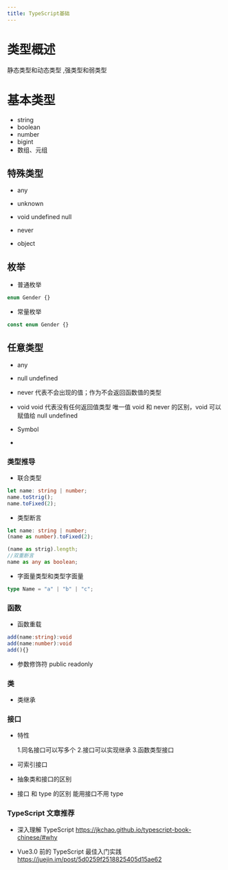 ```yaml
---
title: TypeScript基础
---
```


# 类型概述

静态类型和动态类型 ,强类型和弱类型

# 基本类型

- string
- boolean
- number
- bigint
- 数组、元组

## 特殊类型

- any
- unknown

- void undefined null
- never
- object

## 枚举

- 普通枚举

```ts
enum Gender {}
```

- 常量枚举

```ts
const enum Gender {}
```

## 任意类型

- any

- null undefined

- never
  代表不会出现的值；作为不会返回函数值的类型
- void
  void 代表没有任何返回值类型
  唯一值
  void 和 never 的区别，void 可以赋值给 null undefined
- Symbol

-

### 类型推导

- 联合类型

```ts
let name: string | number;
name.toStrig();
name.toFixed(2);
```

- 类型断言

```ts
let name: string | number;
(name as number).toFixed(2);

(name as strig).length;
//双重断言
name as any as boolean;
```

- 字面量类型和类型字面量

```ts
type Name = "a" | "b" | "c";
```

### 函数

- 函数重载

```ts
add(name:string):void
add(name:number):void
add(){}
```

- 参数修饰符
  public
  readonly

### 类

- 类继承

### 接口

- 特性

  1.同名接口可以写多个 2.接口可以实现继承 3.函数类型接口

- 可索引接口

- 抽象类和接口的区别

- 接口 和 type 的区别
  能用接口不用 type

### TypeScript 文章推荐

- 深入理解 TypeScript <https://jkchao.github.io/typescript-book-chinese/#why>

- Vue3.0 前的 TypeScript 最佳入门实践<https://juejin.im/post/5d0259f2518825405d15ae62>
